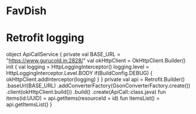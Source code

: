 # FavDish
# Retrofit logging
object ApiCallService {
    private val BASE_URL = "https://www.gurucold.in:2828/"
    val okHttpClient = OkHttpClient.Builder()
    init {
        val logging = HttpLoggingInterceptor()
        logging.level = HttpLoggingInterceptor.Level.BODY
        if(BuildConfig.DEBUG) {
            okHttpClient.addInterceptor(logging)
        }
    }
    private val api = Retrofit.Builder()
                    .baseUrl(BASE_URL)
                    .addConverterFactory(GsonConverterFactory.create())
                    .client(okHttpClient.build())
                    .build()
                    .create(ApiCall::class.java)
    fun items(id:UUID) = api.getItems(resourceId = id)
    fun itemsList() = api.getItemsList()
}
